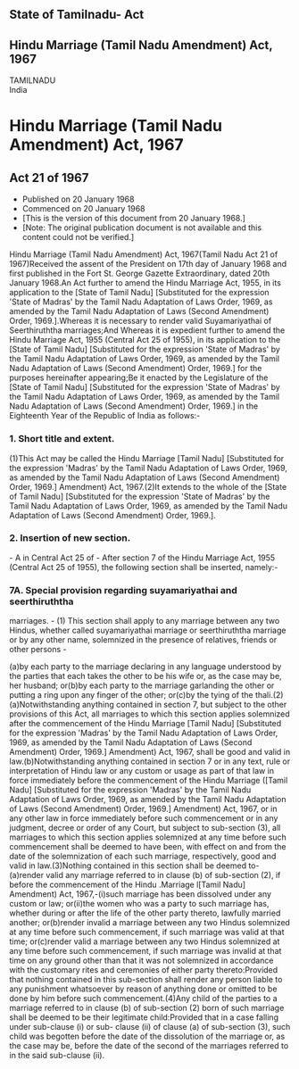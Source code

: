 ## State of Tamilnadu- Act

## Hindu Marriage (Tamil Nadu Amendment) Act, 1967

TAMILNADU  
India

# Hindu Marriage (Tamil Nadu Amendment) Act, 1967

## Act 21 of 1967

  * Published on 20 January 1968 
  * Commenced on 20 January 1968 
  * [This is the version of this document from 20 January 1968.] 
  * [Note: The original publication document is not available and this content could not be verified.] 

Hindu Marriage (Tamil Nadu Amendment) Act, 1967(Tamil Nadu Act 21 of
1967)Received the assent of the President on 17th day of January 1968 and
first published in the Fort St. George Gazette Extraordinary, dated 20th
January 1968.An Act further to amend the Hindu Marriage Act, 1955, in its
application to the [State of Tamil Nadu] [Substituted for the expression
'State of Madras' by the Tamil Nadu Adaptation of Laws Order, 1969, as amended
by the Tamil Nadu Adaptation of Laws (Second Amendment) Order, 1969.].Whereas
it is necessary to render valid Suyamariyathai of Seerthiruththa marriages;And
Whereas it is expedient further to amend the Hindu Marriage Act, 1955 (Central
Act 25 of 1955), in its application to the [State of Tamil Nadu] [Substituted
for the expression 'State of Madras' by the Tamil Nadu Adaptation of Laws
Order, 1969, as amended by the Tamil Nadu Adaptation of Laws (Second
Amendment) Order, 1969.] for the purposes hereinafter appearing;Be it enacted
by the Legislature of the [State of Tamil Nadu] [Substituted for the
expression 'State of Madras' by the Tamil Nadu Adaptation of Laws Order, 1969,
as amended by the Tamil Nadu Adaptation of Laws (Second Amendment) Order,
1969.] in the Eighteenth Year of the Republic of India as follows:-

### 1. Short title and extent.

(1)This Act may be called the Hindu Marriage [Tamil Nadu] [Substituted for the
expression 'Madras' by the Tamil Nadu Adaptation of Laws Order, 1969, as
amended by the Tamil Nadu Adaptation of Laws (Second Amendment) Order, 1969.]
Amendment) Act, 1967.(2)It extends to the whole of the [State of Tamil Nadu]
[Substituted for the expression 'State of Madras' by the Tamil Nadu Adaptation
of Laws Order, 1969, as amended by the Tamil Nadu Adaptation of Laws (Second
Amendment) Order, 1969.].

### 2. Insertion of new section.

\- A in Central Act 25 of - After section 7 of the Hindu Marriage Act, 1955
(Central Act 25 of 1955), the following section shall be inserted, namely:-

### 7A. Special provision regarding suyamariyathai and seerthiruththa
marriages. - (1) This section shall apply to any marriage between any two
Hindus, whether called suyamariyathai marriage or seerthiruththa marriage or
by any other name, solemnized in the presence of relatives, friends or other
persons -

(a)by each party to the marriage declaring in any language understood by the
parties that each takes the other to be his wife or, as the case may be, her
husband; or(b)by each party to the marriage garlanding the other or putting a
ring upon any finger of the other; or(c)by the tying of the
thali.(2)(a)Notwithstanding anything contained in section 7, but subject to
the other provisions of this Act, all marriages to which this section applies
solemnized after the commencement of the Hindu Marriage [Tamil Nadu]
[Substituted for the expression 'Madras' by the Tamil Nadu Adaptation of Laws
Order, 1969, as amended by the Tamil Nadu Adaptation of Laws (Second
Amendment) Order, 1969.] Amendment) Act, 1967, shall be good and valid in
law.(b)Notwithstanding anything contained in section 7 or in any text, rule or
interpretation of Hindu law or any custom or usage as part of that law in
force immediately before the commencement of the Hindu Marriage ([Tamil Nadu]
[Substituted for the expression 'Madras' by the Tamil Nadu Adaptation of Laws
Order, 1969, as amended by the Tamil Nadu Adaptation of Laws (Second
Amendment) Order, 1969.] Amendment) Act, 1967, or in any other law in force
immediately before such commencement or in any judgment, decree or order of
any Court, but subject to sub-section (3), all marriages to which this section
applies solemnized at any time before such commencement shall be deemed to
have been, with effect on and from the date of the solemnization of each such
marriage, respectively, good and valid in law.(3)Nothing contained in this
section shall be deemed to-(a)render valid any marriage referred to in clause
(b) of sub-section (2), if before the commencement of the Hindu .Marriage
l[Tamil Nadu] Amendment) Act, 1967,-(i)such marriage has been dissolved under
any custom or law; or(ii)the women who was a party to such marriage has,
whether during or after the life of the other party thereto, lawfully married
another; or(b)render invalid a marriage between any two Hindus solemnized at
any time before such commencement, if such marriage was valid at that time;
or(c)render valid a marriage between any two Hindus solemnized at any time
before such commencement, if such marriage was invalid at that time on any
ground other than that it was not solemnized in accordance with the customary
rites and ceremonies of either party thereto:Provided that nothing contained
in this sub-section shall render any person liable to any punishment
whatsoever by reason of anything done or omitted to be done by him before such
commencement.(4)Any child of the parties to a marriage referred to in clause
(b) of sub-section (2) born of such marriage shall be deemed to be their
legitimate child:Provided that in a case falling under sub-clause (i) or sub-
clause (ii) of clause (a) of sub-section (3), such child was begotten before
the date of the dissolution of the marriage or, as the case may be, before the
date of the second of the marriages referred to in the said sub-clause (ii).

